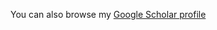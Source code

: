 
You can also browse my [Google Scholar profile](https://scholar.google.com/citations?user=g1IdjV4AAAAJ&hl)

